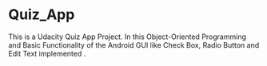 # Quiz_App
This is a Udacity Quiz App Project. In this Object-Oriented Programming and Basic Functionality of the Android GUI like Check Box, Radio Button and Edit Text implemented . 
